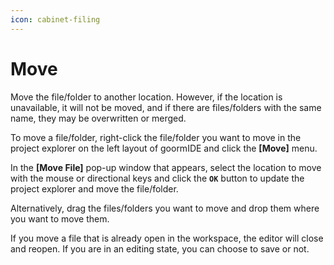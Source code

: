 ```yaml
---
icon: cabinet-filing
---
```


# Move

Move the file/folder to another location. However, if the location is unavailable, it will not be moved, and if there are files/folders with the same name, they may be overwritten or merged.

To move a file/folder, right-click the file/folder you want to move in the project explorer on the left layout of goormIDE and click the **\[Move]** menu.

In the **\[Move File]** pop-up window that appears, select the location to move with the mouse or directional keys and click the **`OK`** button to update the project explorer and move the file/folder.

Alternatively, drag the files/folders you want to move and drop them where you want to move them.

If you move a file that is already open in the workspace, the editor will close and reopen. If you are in an editing state, you can choose to save or not.

<figure><img src="https://help.goorm.io/~gitbook/image?url=https%3A%2F%2F2181851870-files.gitbook.io%2F%7E%2Ffiles%2Fv0%2Fb%2Fgitbook-x-prod.appspot.com%2Fo%2Fspaces%252F-Lq-Q9LciN1X9EABxGkt%252Fuploads%252FSwQBEhAwmB8i7JjKr8H4%252Fimage.png%3Falt%3Dmedia%26token%3Dbcfe7ba5-f162-4de7-94ca-7edd8d705890&#x26;width=768&#x26;dpr=4&#x26;quality=100&#x26;sign=c1d56ff1&#x26;sv=2" alt=""><figcaption></figcaption></figure>
